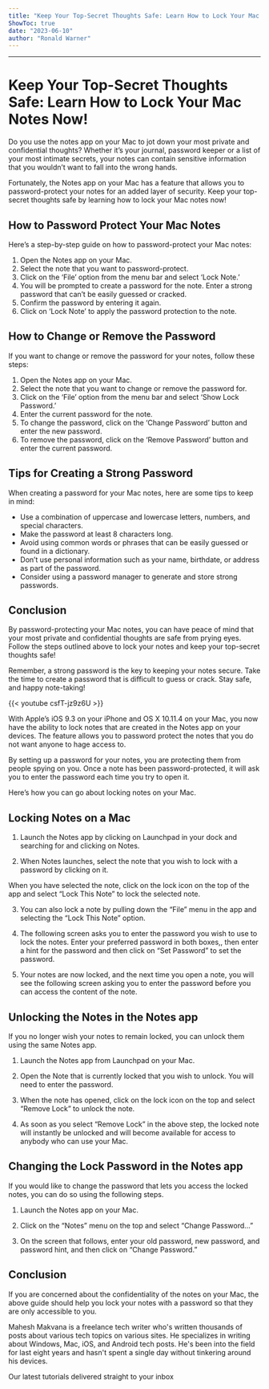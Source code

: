 ```yaml
---
title: "Keep Your Top-Secret Thoughts Safe: Learn How to Lock Your Mac Notes Now!"
ShowToc: true 
date: "2023-06-10"
author: "Ronald Warner"
---
```

*****
# Keep Your Top-Secret Thoughts Safe: Learn How to Lock Your Mac Notes Now!

Do you use the notes app on your Mac to jot down your most private and confidential thoughts? Whether it’s your journal, password keeper or a list of your most intimate secrets, your notes can contain sensitive information that you wouldn’t want to fall into the wrong hands.

Fortunately, the Notes app on your Mac has a feature that allows you to password-protect your notes for an added layer of security. Keep your top-secret thoughts safe by learning how to lock your Mac notes now!

## How to Password Protect Your Mac Notes

Here’s a step-by-step guide on how to password-protect your Mac notes:

1. Open the Notes app on your Mac.
2. Select the note that you want to password-protect.
3. Click on the ‘File’ option from the menu bar and select ‘Lock Note.’
4. You will be prompted to create a password for the note. Enter a strong password that can’t be easily guessed or cracked.
5. Confirm the password by entering it again.
6. Click on ‘Lock Note’ to apply the password protection to the note.

## How to Change or Remove the Password

If you want to change or remove the password for your notes, follow these steps:

1. Open the Notes app on your Mac.
2. Select the note that you want to change or remove the password for.
3. Click on the ‘File’ option from the menu bar and select ‘Show Lock Password.’
4. Enter the current password for the note.
5. To change the password, click on the ‘Change Password’ button and enter the new password.
6. To remove the password, click on the ‘Remove Password’ button and enter the current password.

## Tips for Creating a Strong Password

When creating a password for your Mac notes, here are some tips to keep in mind:

- Use a combination of uppercase and lowercase letters, numbers, and special characters.
- Make the password at least 8 characters long.
- Avoid using common words or phrases that can be easily guessed or found in a dictionary.
- Don’t use personal information such as your name, birthdate, or address as part of the password.
- Consider using a password manager to generate and store strong passwords.

## Conclusion

By password-protecting your Mac notes, you can have peace of mind that your most private and confidential thoughts are safe from prying eyes. Follow the steps outlined above to lock your notes and keep your top-secret thoughts safe!

Remember, a strong password is the key to keeping your notes secure. Take the time to create a password that is difficult to guess or crack. Stay safe, and happy note-taking!

{{< youtube csfT-jz9z6U >}} 



With Apple’s iOS 9.3 on your iPhone and OS X 10.11.4 on your Mac, you now have the ability to lock notes that are created in the Notes app on your devices. The feature allows you to password protect the notes that you do not want anyone to hage access to.
 
By setting up a password for your notes, you are protecting them from people spying on you. Once a note has been password-protected, it will ask you to enter the password each time you try to open it.
 
Here’s how you can go about locking notes on your Mac.
 
## Locking Notes on a Mac
 
1. Launch the Notes app by clicking on Launchpad in your dock and searching for and clicking on Notes.
 

 
2. When Notes launches, select the note that you wish to lock with a password by clicking on it.
 
When you have selected the note, click on the lock icon on the top of the app and select “Lock This Note” to lock the selected note.
 
3. You can also lock a note by pulling down the “File” menu in the app and selecting the “Lock This Note” option.
 
4. The following screen asks you to enter the password you wish to use to lock the notes. Enter your preferred password in both boxes,, then enter a hint for the password and then click on “Set Password” to set the password.
 
5. Your notes are now locked, and the next time you open a note, you will see the following screen asking you to enter the password before you can access the content of the note.
 
## Unlocking the Notes in the Notes app
 
If you no longer wish your notes to remain locked, you can unlock them using the same Notes app.
 
1. Launch the Notes app from Launchpad on your Mac.
 
2. Open the Note that is currently locked that you wish to unlock. You will need to enter the password.
 
3. When the note has opened, click on the lock icon on the top and select “Remove Lock” to unlock the note.
 
4. As soon as you select “Remove Lock” in the above step, the locked note will instantly be unlocked and will become available for access to anybody who can use your Mac.
 
## Changing the Lock Password in the Notes app
 
If you would like to change the password that lets you access the locked notes, you can do so using the following steps.
 
1. Launch the Notes app on your Mac.
 
2. Click on the “Notes” menu on the top and select “Change Password…”
 
3. On the screen that follows, enter your old password, new password, and password hint, and then click on “Change Password.”
 
## Conclusion
 
If you are concerned about the confidentiality of the notes on your Mac, the above guide should help you lock your notes with a password so that they are only accessible to you.
 
Mahesh Makvana is a freelance tech writer who's written thousands of posts about various tech topics on various sites. He specializes in writing about Windows, Mac, iOS, and Android tech posts. He's been into the field for last eight years and hasn't spent a single day without tinkering around his devices.
 
Our latest tutorials delivered straight to your inbox




